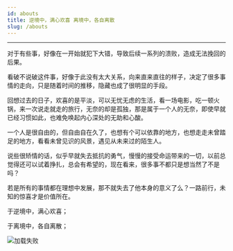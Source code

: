 ```yaml
---
id: abouts
title: 逆境中，满心欢喜 离境中，各自离散
slug: /abouts
---
```


---

对于有些事，好像在一开始就犯下大错，导致后续一系列的溃败，造成无法挽回的后果。

看破不说破这件事，好像于此没有太大关系，向来直来直往的样子，决定了很多事情的走向，只是随着时间的推移，隐藏也成了很明显的手段。

回想过去的日子，欢喜的是平淡，可以无忧无虑的生活，看一场电影，吃一顿火锅，来一次说走就走的旅行，无奈的却是孤独，那是属于一个人的无奈，即使早就已经习惯如此，也难免唤起内心深处的无助和心酸。

一个人是很自由的，但自由自在久了，也想有个可以依靠的地方，也想走走未曾踏足的地方，看看未曾见识的风景，遇见从未来过的陌生人。

说些很矫情的话，似乎早就失去抵抗的勇气，慢慢的接受命运带来的一切，以前总觉得还可以试着挣扎，总会有希望的，现在看来，很多事不都只是想当然了不是吗？

若是所有的事情都在理想中发展，那不就失去了他本身的意义了么？一路前行，未知的惊喜才是价值所在。

于逆境中，满心欢喜；

于离境中，各自离散；

![加载失败](../image/img1.jpg)
